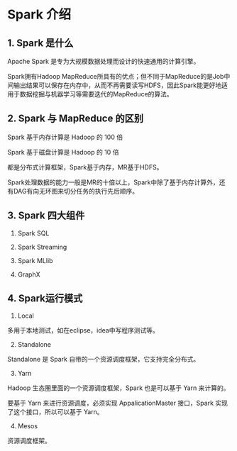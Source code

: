 # Spark 介绍

## 1. Spark 是什么

Apache Spark 是专为大规模数据处理而设计的快速通用的计算引擎。

Spark拥有Hadoop MapReduce所具有的优点；但不同于MapReduce的是Job中间输出结果可以保存在内存中，从而不再需要读写HDFS，因此Spark能更好地适用于数据挖掘与机器学习等需要迭代的MapReduce的算法。

## 2. Spark 与 MapReduce 的区别

Spark 基于内存计算是 Hadoop 的 100 倍

Spark 基于磁盘计算是 Hadoop 的 10 倍

都是分布式计算框架，Spark基于内存，MR基于HDFS。

Spark处理数据的能力一般是MR的十倍以上，Spark中除了基于内存计算外，还有DAG有向无环图来切分任务的执行先后顺序。

## 3. Spark 四大组件

1. Spark SQL

2. Spark Streaming

3. Spark MLlib

4. GraphX

## 4. Spark运行模式

1. Local

多用于本地测试，如在eclipse，idea中写程序测试等。

2. Standalone

Standalone 是 Spark 自带的一个资源调度框架，它支持完全分布式。

3. Yarn

Hadoop 生态圈里面的一个资源调度框架，Spark 也是可以基于 Yarn 来计算的。

要基于 Yarn 来进行资源调度，必须实现 AppalicationMaster 接口，Spark 实现了这个接口，所以可以基于 Yarn。

4. Mesos

资源调度框架。



